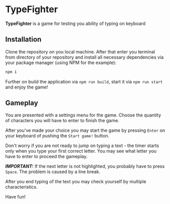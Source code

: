 # TypeFighter

**TypeFighter** is a game for testing you ability of typing on keyboard

## Installation

Clone the repository on you local machine. After that enter you terminal from directory of your repository and install all necessary dependencies via your package manager (using NPM for the example):

```bash
npm i
```

Further on build the application via `npm run build`, start it via `npm run start` and enjoy the game!

## Gameplay

You are presented with a settings menu for the game.
Choose the quantity of characters you will have to enter to finish the game.

After you've made your choice you may start the game by pressing `Enter` on your keyboard of pushing the `Start game!` button.

Don't worry if you are not ready to jump on typing a text - the timer starts only when you type your first correct letter. You may see what letter you have to enter to proceed the gameplay.

**_IMPORTANT:_** If the next letter is not highlighted, you probably have to press `Space`. The problem is caused by a line break.

After you end typing of the text you may check yourself by multiple characteristics.

Have fun!

